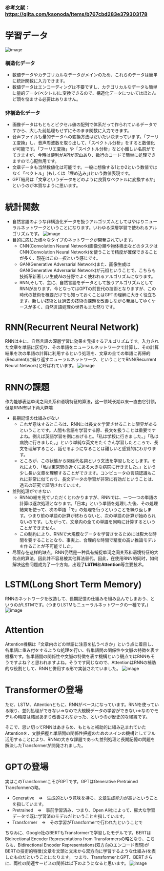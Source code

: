 ### 参考文献：https://qiita.com/ksonoda/items/b767cbd283e379303178

# 学習データ
![image](https://github.com/user-attachments/assets/5a02effd-cf23-45f2-abf6-74ccc156befa)
### 構造化データ
- 数値データやカテゴリカルなデータがメインのため、これらのデータは簡単に統計関数に入力できます。
- 数値データはエンコーディングは不要ですし、カテゴリカルなデータも簡単に量的データ(ベクトル)に変換できるので、構造化データについてはほとんど頭を悩ませる必要はありません。

### 非構造化データ
- 画像データはもともとピクセル値の配列で体系だって作られているデータですから、大した前処理もせずにそのまま関数に入力できます。
- 音声ファイルも量的データへの変換方法はだいたい決まっています。「フーリエ変換」し、音声周波数を取り出して、「スペクトル分析」をすると数値化が可能です。「フーリエ変換」や「スペクトル分析」など小難しい名前がでてきますが、今時は便利がAPIが沢山あり、数行のコードで簡単に処理できますので心配無用です。
- 文章データも当然数値化は可能です。一般に想像する1とか2という数値ではなく「ベクトル」(もしくは「埋め込み」)という数値表現です。
- GPT結局は「文章というデータをどのように良質なベクトルに変換するか」というのが本質なように思います。

# 統計関数
- 自然言語のような非構造化データを扱うアルゴリズムとしてはやはりニューラルネットワークということになります。いわゆる深層学習で使われるアルゴリズムです。
![image](https://github.com/user-attachments/assets/cee953f9-193c-4f5b-9621-749bd4677363)
- 目的に応じた様々なタイプのネットワークが開発されています。
  - CNN(Convolution Neural Network)画像分類や物体検出などのタスクはCNN(Convolution Neural Network)を使うことで精度が確保できることが多く、現在はこの一択という感じです。
  - GAN(Generative Adversarial Network)また、画像生成はGAN(Generative Adversarial Network)が元祖ということで、こちらも技術革新著しい生成AIの分野でよく使われるアルゴリズムになります。
  - RNN,そして、主に、自然言語をデータとして扱うアルゴリズムとしてRNNがあります。今となってはGPTの前世代の技術となりますが、この時代の技術を概要だけでも知っておくことはGPTの理解に大きく役立ちます。新しい技術とは過去の技術の課題を改善しながら発展してゆくケースが多く、自然言語処理の世界もまた然りです。

# RNN(Recurrent Neural Network)
RNNは主に、自然言語の深層学習に効果を発揮するアルゴリズムです。入力された文章を単語に区切り、その単語をニューラルネットワークで計算し、その計算結果を次の単語の計算に利用するという処理を、文章の全ての単語に再帰的(Recurrent)に繰り返すニューラルネットワーク、ということでRNN(Recurrent Neural Network)と呼ばれています。
![image](https://github.com/user-attachments/assets/7d58f0e8-1b65-4154-85da-1c00ca23c883)

# RNNの課題
作为能够表达单词之间关系和语境特征的算法，这一领域长期以来一直由它引领，但是RNN有以下两大弊端

- 長期記憶の仕組みがない
  - これが意味するところは、RNNには長文を学習させることに限界があるということです。人間も言語を学習する際、長文を扱うことは重要ですよね。例えば英語学習を例にあげると。「私は学校に行きました。」「私は病院に行きました。」という単純な英文をたくさん学習したところで、長文を理解すること、話せるようになることは難しいと感覚的にわかります。
  - ところが、この状態から関係代名詞という文法を学習したとします。それにより、「私は東京駅の近くにある大きな病院に行きました。」という少し長い文章を理解することができます。コンピュータの言語認識もこれに非常に似ており、長文データの学習が非常に有効だということは、過去の研究で証明されています。
- 並列処理ができない
  - RNNの絵を見ていただくとわかりますが、RNNでは、一つ一つの単語の計算は逐次処理となります。「日本」という単語を処理した後、その処理結果を使って、次の単語「で」の処理を行うということを繰り返します。つまり前の単語の計算が終わらないと、次の単語の計算が始められないのです。したがって、文章内の全ての単語を同時に計算するということができません。
  - この制約により、RNNで大規模なデータを学習させるためには膨大な時間を要することとなり、事実上、合理的な時間で精度の高い推論モデルを作ることが不可能でした。
- 尽管存在这样的缺点，RNN仍然是一种具有捕捉单词之间关系和语境特征的大优点的算法，因此并不容易被其他算法替代。因此，在使用RNN的同时，如何解决这些问题成为了一个方向，出现了**LSTM**和**Attention**等主要技术。

# LSTM(Long Short Term Memory)
RNNのネットワークを改造して、長期記憶の仕組みを組み込んでしまおう、というのがLSTMです。(つまりLSTMもニューラルネットワークの一種です。)
![image](https://github.com/user-attachments/assets/a3cceff5-df4e-4cde-b156-59a41076d1d1)

# Attention
Attention機構は「文章内のどの単語に注意を払うべきか」という点に着目し、各単語に重み付をするような処理を行い、各単語間の関係性や文脈の特徴を表す機構です。各単語間の関係性や文脈の特徴を表す機構という観点ではRNNもそうですよね？と思われますよね。そうです同じなので、AttentionはRNNの補助的な役割として、RNNと併用する形で実装されていました。
![image](https://github.com/user-attachments/assets/bb22c4e3-e964-4784-a98b-c7212e75df5d)

# Transformerの登場
ただ、LSTM、Attentionともに、RNNがベースになっています。RNNを使っている限り、並列処理ができない⇒なので大規模データの学習ができない⇒なのでモデルの精度は結局あまり改善されなかった、というのが歴史的な経緯です。

そこで、思い切ってRNNはあきらめ、もともと補助的に組み込まれていたAttentionを、文脈把握と単語間の関係性把握のためのメインの機構としてフル活用することにより、RNNの大きな課題であった並列処理と長期記憶の問題を解決したTransformerが開発されました。

# GPTの登場
実はこのTransformerこそがGPTです。GPTはGenerative Pretrained Transformerの略。
- Generative　⇒　生成的という意味を持ち、文章生成能力が高いということを指しています。
- Pretrained　⇒　事前学習済み、つまり、Open AI社によって、膨大な学習データで既に学習済のモデルだということを指しています。
- Transformer　⇒　その学習がTransformerで行われたということで

ちなみに、Google社のBERTもTransformerで学習したモデルです。BERTはBidirectional Encoder Representations from Transformersの略となり、こちらも、Bidirectional Encoder Representations(双方向のエンコード表現)がBERTの技術的特徴(文章を文頭と文末から双方向に学習するような仕組み)を表したものだということになります。
つまり、TransformerとGPT、BERTさらに、両社の関連サービスの関係は以下のようになると思います。
![image](https://github.com/user-attachments/assets/6f70cda8-aa2c-4f62-8ce9-17271eaf462c)
